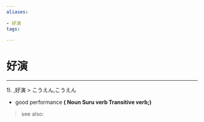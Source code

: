 ```yaml
---
aliases:
    
- 好演
tags:
    
---
```


# 好演
---
1).
,好演 > こうえん,こうえん

- good performance
**( Noun Suru verb Transitive verb;)**
> see also: 
            